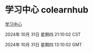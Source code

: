 # 学习中心 colearnhub
[学习中心](http://219.139.197.74:56308/colearnhub/)

2024年 10月 31日 星期四 21:10:02 CST

2024年 10月 31日 星期四 13:10:02 GMT
